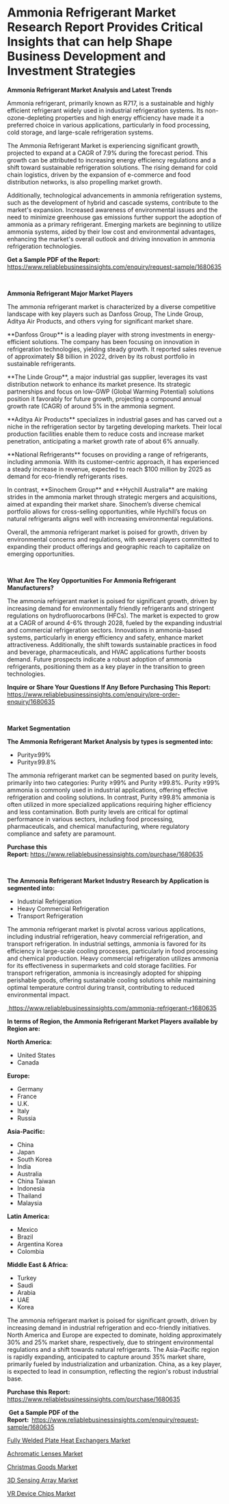 <p><h1>Ammonia Refrigerant Market Research Report Provides Critical Insights that can help Shape Business Development and Investment Strategies</h1></p><p><strong>Ammonia Refrigerant Market Analysis and Latest Trends</strong></p>
<p><p>Ammonia refrigerant, primarily known as R717, is a sustainable and highly efficient refrigerant widely used in industrial refrigeration systems. Its non-ozone-depleting properties and high energy efficiency have made it a preferred choice in various applications, particularly in food processing, cold storage, and large-scale refrigeration systems.</p><p>The Ammonia Refrigerant Market is experiencing significant growth, projected to expand at a CAGR of 7.9% during the forecast period. This growth can be attributed to increasing energy efficiency regulations and a shift toward sustainable refrigeration solutions. The rising demand for cold chain logistics, driven by the expansion of e-commerce and food distribution networks, is also propelling market growth.</p><p>Additionally, technological advancements in ammonia refrigeration systems, such as the development of hybrid and cascade systems, contribute to the market's expansion. Increased awareness of environmental issues and the need to minimize greenhouse gas emissions further support the adoption of ammonia as a primary refrigerant. Emerging markets are beginning to utilize ammonia systems, aided by their low cost and environmental advantages, enhancing the market's overall outlook and driving innovation in ammonia refrigeration technologies.</p></p>
<p><strong>Get a Sample PDF of the Report:&nbsp;</strong> <a href="https://www.reliablebusinessinsights.com/enquiry/request-sample/1680635?utm_campaign=115&utm_medium=2&utm_source=Github&utm_content=ia&utm_term=04102024&utm_id=ammonia-refrigerant">https://www.reliablebusinessinsights.com/enquiry/request-sample/1680635</a></p>
<p>&nbsp;</p>
<p><strong>Ammonia Refrigerant Major Market Players</strong></p>
<p><p>The ammonia refrigerant market is characterized by a diverse competitive landscape with key players such as Danfoss Group, The Linde Group, Aditya Air Products, and others vying for significant market share. </p><p>**Danfoss Group** is a leading player with strong investments in energy-efficient solutions. The company has been focusing on innovation in refrigeration technologies, yielding steady growth. It reported sales revenue of approximately $8 billion in 2022, driven by its robust portfolio in sustainable refrigerants.</p><p>**The Linde Group**, a major industrial gas supplier, leverages its vast distribution network to enhance its market presence. Its strategic partnerships and focus on low-GWP (Global Warming Potential) solutions position it favorably for future growth, projecting a compound annual growth rate (CAGR) of around 5% in the ammonia segment.</p><p>**Aditya Air Products** specializes in industrial gases and has carved out a niche in the refrigeration sector by targeting developing markets. Their local production facilities enable them to reduce costs and increase market penetration, anticipating a market growth rate of about 6% annually.</p><p>**National Refrigerants** focuses on providing a range of refrigerants, including ammonia. With its customer-centric approach, it has experienced a steady increase in revenue, expected to reach $100 million by 2025 as demand for eco-friendly refrigerants rises.</p><p>In contrast, **Sinochem Group** and **Hychill Australia** are making strides in the ammonia market through strategic mergers and acquisitions, aimed at expanding their market share. Sinochem’s diverse chemical portfolio allows for cross-selling opportunities, while Hychill’s focus on natural refrigerants aligns well with increasing environmental regulations.</p><p>Overall, the ammonia refrigerant market is poised for growth, driven by environmental concerns and regulations, with several players committed to expanding their product offerings and geographic reach to capitalize on emerging opportunities.</p></p>
<p>&nbsp;</p>
<p><strong>What Are The Key Opportunities For Ammonia Refrigerant Manufacturers?</strong></p>
<p><p>The ammonia refrigerant market is poised for significant growth, driven by increasing demand for environmentally friendly refrigerants and stringent regulations on hydrofluorocarbons (HFCs). The market is expected to grow at a CAGR of around 4-6% through 2028, fueled by the expanding industrial and commercial refrigeration sectors. Innovations in ammonia-based systems, particularly in energy efficiency and safety, enhance market attractiveness. Additionally, the shift towards sustainable practices in food and beverage, pharmaceuticals, and HVAC applications further boosts demand. Future prospects indicate a robust adoption of ammonia refrigerants, positioning them as a key player in the transition to green technologies.</p></p>
<p><strong>Inquire or Share Your Questions If Any Before Purchasing This Report:</strong> <a href="https://www.reliablebusinessinsights.com/enquiry/pre-order-enquiry/1680635?utm_campaign=115&utm_medium=2&utm_source=Github&utm_content=ia&utm_term=04102024&utm_id=ammonia-refrigerant">https://www.reliablebusinessinsights.com/enquiry/pre-order-enquiry/1680635</a></p>
<p>&nbsp;</p>
<p><strong>Market Segmentation</strong></p>
<p><strong>The Ammonia Refrigerant Market Analysis by types is segmented into:</strong></p>
<p><ul><li>Purity≥99%</li><li>Purity≥99.8%</li></ul></p>
<p><p>The ammonia refrigerant market can be segmented based on purity levels, primarily into two categories: Purity ≥99% and Purity ≥99.8%. Purity ≥99% ammonia is commonly used in industrial applications, offering effective refrigeration and cooling solutions. In contrast, Purity ≥99.8% ammonia is often utilized in more specialized applications requiring higher efficiency and less contamination. Both purity levels are critical for optimal performance in various sectors, including food processing, pharmaceuticals, and chemical manufacturing, where regulatory compliance and safety are paramount.</p></p>
<p><strong>Purchase this Report:&nbsp;</strong><a href="https://www.reliablebusinessinsights.com/purchase/1680635?utm_campaign=115&utm_medium=2&utm_source=Github&utm_content=ia&utm_term=04102024&utm_id=ammonia-refrigerant">https://www.reliablebusinessinsights.com/purchase/1680635</a></p>
<p>&nbsp;</p>
<p><strong>The Ammonia Refrigerant Market Industry Research by Application is segmented into:</strong></p>
<p><ul><li>Industrial Refrigeration</li><li>Heavy Commercial Refrigeration</li><li>Transport Refrigeration</li></ul></p>
<p><p>The ammonia refrigerant market is pivotal across various applications, including industrial refrigeration, heavy commercial refrigeration, and transport refrigeration. In industrial settings, ammonia is favored for its efficiency in large-scale cooling processes, particularly in food processing and chemical production. Heavy commercial refrigeration utilizes ammonia for its effectiveness in supermarkets and cold storage facilities. For transport refrigeration, ammonia is increasingly adopted for shipping perishable goods, offering sustainable cooling solutions while maintaining optimal temperature control during transit, contributing to reduced environmental impact.</p></p>
<p><a href="https://www.reliablebusinessinsights.com/ammonia-refrigerant-r1680635?utm_campaign=115&utm_medium=2&utm_source=Github&utm_content=ia&utm_term=04102024&utm_id=ammonia-refrigerant">&nbsp;https://www.reliablebusinessinsights.com/ammonia-refrigerant-r1680635</a></p>
<p><strong>In terms of Region, the Ammonia Refrigerant Market Players available by Region are:</strong></p>
<p>
    <p> <strong> North America: </strong>
        <ul>
            <li>United States</li>
            <li>Canada</li>
        </ul>
        </p> 
    <p> <strong> Europe: </strong>
        <ul>
            <li>Germany</li>
            <li>France</li>
            <li>U.K.</li>
            <li>Italy</li>
            <li>Russia</li>
        </ul>
        </p> 
    <p> <strong> Asia-Pacific: </strong>
        <ul>
            <li>China</li>
            <li>Japan</li>
            <li>South Korea</li>
            <li>India</li>
            <li>Australia</li>
            <li>China Taiwan</li>
            <li>Indonesia</li>
            <li>Thailand</li>
            <li>Malaysia</li>
        </ul>
        </p> 
    <p> <strong> Latin America: </strong>
        <ul>
            <li>Mexico</li>
            <li>Brazil</li>
            <li>Argentina Korea</li>
            <li>Colombia</li>
        </ul>
        </p> 
    <p> <strong> Middle East & Africa: </strong>
        <ul>
            <li>Turkey</li>
            <li>Saudi</li>
            <li>Arabia</li>
            <li>UAE</li>
            <li>Korea</li>
        </ul>
    </p>
    </p>
<p><p>The ammonia refrigerant market is poised for significant growth, driven by increasing demand in industrial refrigeration and eco-friendly initiatives. North America and Europe are expected to dominate, holding approximately 30% and 25% market share, respectively, due to stringent environmental regulations and a shift towards natural refrigerants. The Asia-Pacific region is rapidly expanding, anticipated to capture around 35% market share, primarily fueled by industrialization and urbanization. China, as a key player, is expected to lead in consumption, reflecting the region's robust industrial base.</p></p>
<p><strong>Purchase this Report: </strong><a href="https://www.reliablebusinessinsights.com/purchase/1680635?utm_campaign=115&utm_medium=2&utm_source=Github&utm_content=ia&utm_term=04102024&utm_id=ammonia-refrigerant">https://www.reliablebusinessinsights.com/purchase/1680635</a></p>
<p>&nbsp;<strong>Get a Sample PDF of the Report:&nbsp;&nbsp;</strong><a href="https://www.reliablebusinessinsights.com/enquiry/request-sample/1680635?utm_campaign=115&utm_medium=2&utm_source=Github&utm_content=ia&utm_term=04102024&utm_id=ammonia-refrigerant">https://www.reliablebusinessinsights.com/enquiry/request-sample/1680635</a></p>
<p><strong></strong></p>
<p><p><a href="https://github.com/AlbertGonzalez266/Market-Research-Report-List-1/blob/main/fully-welded-plate-heat-exchangers-market.md?utm_campaign=115&utm_medium=2&utm_source=Github&utm_content=ia&utm_term=04102024&utm_id=ammonia-refrigerant">Fully Welded Plate Heat Exchangers Market</a></p><p><a href="https://www.linkedin.com/pulse/achromatic-lenses-market-shifts-strategic-analysis-2024-2031-hf4vc?utm_campaign=115&utm_medium=2&utm_source=Github&utm_content=ia&utm_term=04102024&utm_id=ammonia-refrigerant">Achromatic Lenses Market</a></p><p><a href="https://www.linkedin.com/pulse/emerging-trends-christmas-goods-market-global-outlook-9dfoe?utm_campaign=115&utm_medium=2&utm_source=Github&utm_content=ia&utm_term=04102024&utm_id=ammonia-refrigerant">Christmas Goods Market</a></p><p><a href="https://issuu.com/reportprime-2/docs/3d-sensing-array-market-size-2030.p_ddbfcb5df59dcf?utm_campaign=115&utm_medium=2&utm_source=Github&utm_content=ia&utm_term=04102024&utm_id=ammonia-refrigerant">3D Sensing Array Market</a></p><p><a href="https://issuu.com/reportprime-2/docs/vr-device-chips-market-size-2030.pp_1ee6faf3f52e1e?utm_campaign=115&utm_medium=2&utm_source=Github&utm_content=ia&utm_term=04102024&utm_id=ammonia-refrigerant">VR Device Chips Market</a></p></p>